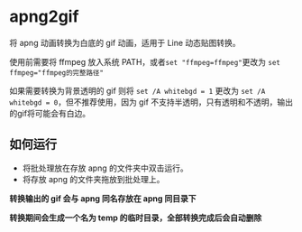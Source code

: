 # apng2gif
将 apng 动画转换为白底的 gif 动画，适用于 Line 动态贴图转换。

使用前需要将 ffmpeg 放入系统 PATH，或者```set "ffmpeg=ffmpeg"```更改为 ```set ffmpeg="ffmpeg的完整路径"```

如果需要转换为背景透明的 gif 则将 ```set /A whitebgd = 1``` 更改为 ```set /A whitebgd = 0```，但不推荐使用，因为 gif 不支持半透明，只有透明和不透明，输出的gif将可能会有白边。

## 如何运行
- 将批处理放在存放 apng 的文件夹中双击运行。
- 将存放 apng 的文件夹拖放到批处理上。

**转换输出的 gif 会与 apng 同名存放在 apng 同目录下**

**转换期间会生成一个名为 temp 的临时目录，全部转换完成后会自动删除**
